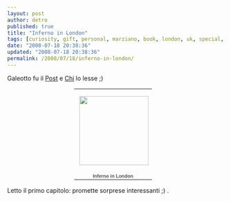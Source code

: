 ```yaml
---
layout: post
author: detro
published: true
title: "Inferno in London"
tags: [curiosity, gift, personal, marziano, book, london, uk, special, italian]
date: "2008-07-18 20:38:36"
updated: "2008-07-18 20:38:36"
permalink: /2008/07/18/inferno-in-london/
---
```


Galeotto fu il <a href="http://blog.eligiocolutta.info/2008/05/gianfranco-marziano/">Post</a> e <a href="http://strangelelly.wordpress.com/">Chi</a> lo lesse ;)
<div align="center">
<table style="width:194px;"><tr><td align="center" style="height:194px;background:url(http://picasaweb.google.com/f/img/transparent_album_background.gif) no-repeat left"><a href="http://picasaweb.google.com/detronizator/InfernoInLondon"><img src="http://lh3.ggpht.com/detronizator/SIDvt0GwJwE/AAAAAAAABCw/7TgyLkKyKrw/s160-c/InfernoInLondon.jpg" width="160" height="160" style="margin:1px 0 0 4px;"/></a></td></tr><tr><td style="text-align:center;font-family:arial,sans-serif;font-size:11px"><a href="http://picasaweb.google.com/detronizator/InfernoInLondon" style="color:#4D4D4D;font-weight:bold;text-decoration:none;">Inferno in London</a></td></tr></table>
</div>

Letto il primo capitolo: promette sorprese interessanti ;) .

